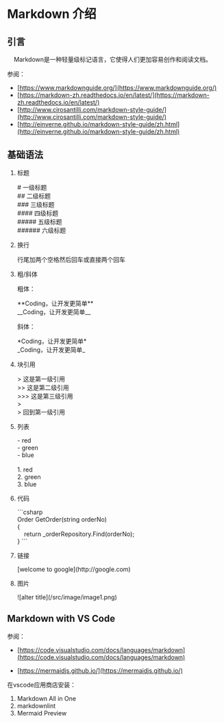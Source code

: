# Markdown 介绍

## 引言

&nbsp;&nbsp;&nbsp;&nbsp;Markdown是一种轻量级标记语言，它使得人们更加容易创作和阅读文档。  

参阅：  

- [https://www.markdownguide.org/](https://www.markdownguide.org/)
- [https://markdown-zh.readthedocs.io/en/latest/](https://markdown-zh.readthedocs.io/en/latest/)
- [http://www.cirosantilli.com/markdown-style-guide/](http://www.cirosantilli.com/markdown-style-guide/)
- [http://einverne.github.io/markdown-style-guide/zh.html](http://einverne.github.io/markdown-style-guide/zh.html)

## 基础语法

1. 标题  

    <p>
    # 一级标题<br/>
    ## 二级标题<br/>
    ### 三级标题<br/>
    #### 四级标题<br/>
    ##### 五级标题<br/>
    ###### 六级标题
    </p>

2. 换行  

    行尾加两个空格然后回车或直接两个回车

3. 粗/斜体

    粗体：  
    <p>
    **Coding，让开发更简单**<br/>
    __Coding，让开发更简单__
    </p>
    斜体：
    <p>
    *Coding，让开发更简单*<br/>
    _Coding，让开发更简单_
    </p>

4. 块引用
    <p>
    > 这是第一级引用<br/>
    >> 这是第二级引用<br/>
    >>> 这是第三级引用<br/>
    ><br/>
    > 回到第一级引用
    </p>
5. 列表
    <p>
    - red<br/>
    - green<br/>
    - blue<br/>
    <br/>
    1. red<br/>
    2. green<br/>
    3. blue<br/>
    </p>
6. 代码
    <p>
    ```csharp<br/>
    Order GetOrder(string orderNo)<br/>
    {<br/>
    &nbsp;&nbsp;&nbsp;&nbsp;return  _orderRepository.Find(orderNo);<br/>
    }
    ```
    </p>
7. 链接
    <p>
    [welcome to google](http://google.com)
    </p>
8. 图片
    <p>
    ![alter title](/src/image/image1.png)
    </p>

## Markdown with VS Code

参阅：

- [https://code.visualstudio.com/docs/languages/markdown](https://code.visualstudio.com/docs/languages/markdown)

- [https://mermaidjs.github.io/](https://mermaidjs.github.io/)

在vscode应用商店安装：  

1. Markdown All in One
2. markdownlint
3. Mermaid Preview
